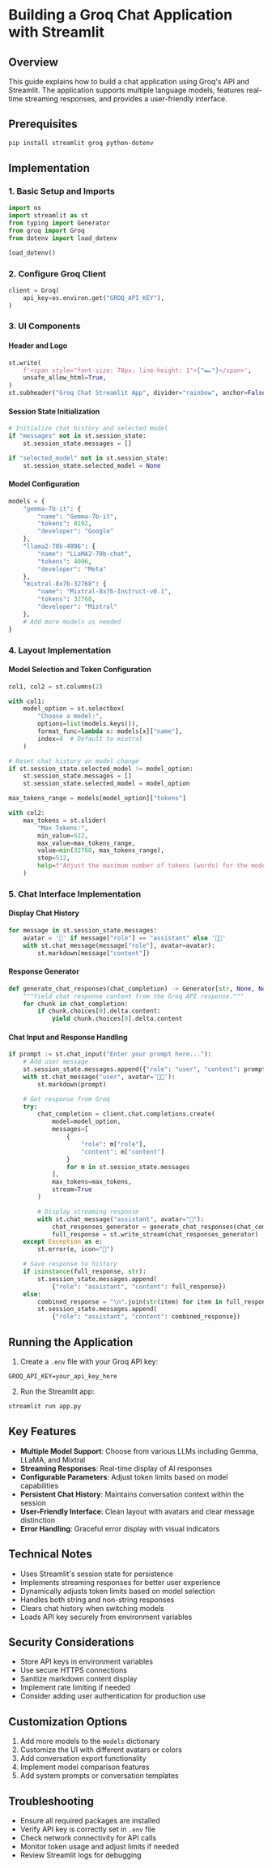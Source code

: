 # Building a Groq Chat Application with Streamlit

## Overview
This guide explains how to build a chat application using Groq's API and Streamlit. The application supports multiple language models, features real-time streaming responses, and provides a user-friendly interface.

## Prerequisites
```bash
pip install streamlit groq python-dotenv
```

## Implementation

### 1. Basic Setup and Imports
```python
import os
import streamlit as st
from typing import Generator
from groq import Groq
from dotenv import load_dotenv

load_dotenv()
```

### 2. Configure Groq Client
```python
client = Groq(
    api_key=os.environ.get("GROQ_API_KEY"),
)
```

### 3. UI Components

#### Header and Logo
```python
st.write(
    f'<span style="font-size: 78px; line-height: 1">{"🏎️"}</span>',
    unsafe_allow_html=True,
)
st.subheader("Groq Chat Streamlit App", divider="rainbow", anchor=False)
```

#### Session State Initialization
```python
# Initialize chat history and selected model
if "messages" not in st.session_state:
    st.session_state.messages = []

if "selected_model" not in st.session_state:
    st.session_state.selected_model = None
```

#### Model Configuration
```python
models = {
    "gemma-7b-it": {
        "name": "Gemma-7b-it", 
        "tokens": 8192, 
        "developer": "Google"
    },
    "llama2-70b-4096": {
        "name": "LLaMA2-70b-chat", 
        "tokens": 4096, 
        "developer": "Meta"
    },
    "mixtral-8x7b-32768": {
        "name": "Mixtral-8x7b-Instruct-v0.1", 
        "tokens": 32768, 
        "developer": "Mistral"
    },
    # Add more models as needed
}
```

### 4. Layout Implementation

#### Model Selection and Token Configuration
```python
col1, col2 = st.columns(2)

with col1:
    model_option = st.selectbox(
        "Choose a model:",
        options=list(models.keys()),
        format_func=lambda x: models[x]["name"],
        index=4  # Default to mixtral
    )

# Reset chat history on model change
if st.session_state.selected_model != model_option:
    st.session_state.messages = []
    st.session_state.selected_model = model_option

max_tokens_range = models[model_option]["tokens"]

with col2:
    max_tokens = st.slider(
        "Max Tokens:",
        min_value=512,
        max_value=max_tokens_range,
        value=min(32768, max_tokens_range),
        step=512,
        help=f"Adjust the maximum number of tokens (words) for the model's response. Max for selected model: {max_tokens_range}"
    )
```

### 5. Chat Interface Implementation

#### Display Chat History
```python
for message in st.session_state.messages:
    avatar = '🤖' if message["role"] == "assistant" else '👨‍💻'
    with st.chat_message(message["role"], avatar=avatar):
        st.markdown(message["content"])
```

#### Response Generator
```python
def generate_chat_responses(chat_completion) -> Generator[str, None, None]:
    """Yield chat response content from the Groq API response."""
    for chunk in chat_completion:
        if chunk.choices[0].delta.content:
            yield chunk.choices[0].delta.content
```

#### Chat Input and Response Handling
```python
if prompt := st.chat_input("Enter your prompt here..."):
    # Add user message
    st.session_state.messages.append({"role": "user", "content": prompt})
    with st.chat_message("user", avatar='👨‍💻'):
        st.markdown(prompt)

    # Get response from Groq
    try:
        chat_completion = client.chat.completions.create(
            model=model_option,
            messages=[
                {
                    "role": m["role"],
                    "content": m["content"]
                }
                for m in st.session_state.messages
            ],
            max_tokens=max_tokens,
            stream=True
        )

        # Display streaming response
        with st.chat_message("assistant", avatar="🤖"):
            chat_responses_generator = generate_chat_responses(chat_completion)
            full_response = st.write_stream(chat_responses_generator)
    except Exception as e:
        st.error(e, icon="🚨")

    # Save response to history
    if isinstance(full_response, str):
        st.session_state.messages.append(
            {"role": "assistant", "content": full_response})
    else:
        combined_response = "\n".join(str(item) for item in full_response)
        st.session_state.messages.append(
            {"role": "assistant", "content": combined_response})
```

## Running the Application

1. Create a `.env` file with your Groq API key:
```env
GROQ_API_KEY=your_api_key_here
```

2. Run the Streamlit app:
```bash
streamlit run app.py
```

## Key Features

- **Multiple Model Support**: Choose from various LLMs including Gemma, LLaMA, and Mixtral
- **Streaming Responses**: Real-time display of AI responses
- **Configurable Parameters**: Adjust token limits based on model capabilities
- **Persistent Chat History**: Maintains conversation context within the session
- **User-Friendly Interface**: Clean layout with avatars and clear message distinction
- **Error Handling**: Graceful error display with visual indicators

## Technical Notes

- Uses Streamlit's session state for persistence
- Implements streaming responses for better user experience
- Dynamically adjusts token limits based on model selection
- Handles both string and non-string responses
- Clears chat history when switching models
- Loads API key securely from environment variables

## Security Considerations

- Store API keys in environment variables
- Use secure HTTPS connections
- Sanitize markdown content display
- Implement rate limiting if needed
- Consider adding user authentication for production use

## Customization Options

1. Add more models to the `models` dictionary
2. Customize the UI with different avatars or colors
3. Add conversation export functionality
4. Implement model comparison features
5. Add system prompts or conversation templates

## Troubleshooting

- Ensure all required packages are installed
- Verify API key is correctly set in `.env` file
- Check network connectivity for API calls
- Monitor token usage and adjust limits if needed
- Review Streamlit logs for debugging